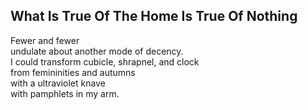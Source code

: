 What Is True Of The Home Is True Of Nothing
-------------------------------------------
Fewer and fewer  
undulate about another mode of decency.  
I could transform cubicle, shrapnel, and clock  
from femininities and autumns  
with a ultraviolet knave  
with pamphlets in my arm.  
